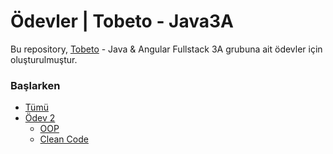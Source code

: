 # Ödevler | Tobeto - Java3A

Bu repository, [Tobeto](https://tobeto.com) - Java & Angular Fullstack 3A grubuna ait ödevler için oluşturulmuştur.

### Başlarken

- [Tümü](src/main/java/com/tobeto/java3a)
- [Ödev 2](src/main/java/com/tobeto/java3a/homework2)
   - [OOP](src/main/java/com/tobeto/java3a/homework2/oop)
   - [Clean Code](src/main/java/com/tobeto/java3a/homework2/cleancode)